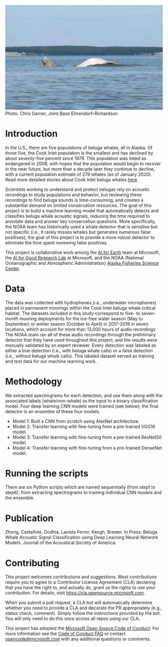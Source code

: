![header image](belugawhale.JPG)
Photo: Chris Garner, Joint Base Elmendorf–Richardson

# Introduction

In the U.S., there are five populations of beluga whales, all in Alaska. Of those five, the Cook Inlet population is the smallest and has declined by about seventy-five percent since 1979. This population was listed as endangered in 2008, with hopes that the population would begin to recover in the near future, but more than a decade later they continue to decline, with a current population estimate of 279 whales (as of January 2020). Read more detailed stories about Cook Inlet beluga whales [here](https://www.fisheries.noaa.gov/video/species-spotlight-cook-inlet-beluga-whale).

Scientists working to understand and protect belugas rely on acoustic recordings to study populations and behavior, but reviewing these recordings to find beluga sounds is time-consuming, and creates a substantial demand on limited conservation resources.  The goal of this project is to build a machine learning model that automatically detects and classifies beluga whale acoustic signals, reducing the time required to annotate data and answer key conservation questions. More specifically, the NOAA team has historically used a whale detector that is sensitive but not specific (i.e., it rarely misses whales but generates numerous false positives); the goal of this project is to provide a more robust detector to eliminate the time spent reviewing false positives.

This project is collaborative work among the [AI for Earth](https://aka.ms/aiforearth) team at Microsoft, the [AI for Good Research Lab](http://aka.ms/aiforgood) at Microsoft, and the NOAA (National Oceanographic and Atmospheric Administration) [Alaska Fisheries Science Center](https://www.fisheries.noaa.gov/about/alaska-fisheries-science-center). 


# Data

The data was collected with hydrophones (i.e., underwater microphones) placed in permanent moorings within the Cook Inlet beluga whale critical habitat. The datasets included in this study correspond to five- to seven-month mooring deployments for the ice-free water season (May to September) or winter season (October to April) in 2017-2018 in seven locations, which account for more than 13,000 hours of audio recordings. The NOAA team ran all of these audio recordings through the preliminary detector that they have used throughout this project, and the results were manually validated by an expert reviewer.  Every detection was labeled as either a true detection (i.e., with beluga whale calls) or a false detection (i.e., without beluga whale calls). This labeled dataset served as training and test data for our machine learning work.


# Methodology

We extracted spectrograms for each detection, and use them along with the associated labels (whale/non-whale) as the input to a binary classification model. Four deep learning CNN models were trained (see below); the final detector is an ensemble of these four models.

* Model 1: Built a CNN from scratch using AlexNet architecture.
* Model 2: Transfer learning with fine-tuning from a pre-trained VGG16 model.
* Model 3: Transfer learning with fine-tuning from a pre-trained ResNet50 model.
* Model 4: Transfer learning with fine-tuning from a pre-trained DenseNet model.


# Running the scripts

There are six Python scripts which are named sequentially (from step1 to step6), from extracting spectrograms to training individual CNN models and the ensemble.

# Publication
Zhong, Castellote, Dodhia, Lavista Ferrer, Keogh, Brewer. In Press. Beluga Whale Acoustic Signal Classification using Deep Learning  Neural Network Models. Journal of the Acoustical Society of America.

# Contributing

This project welcomes contributions and suggestions.  Most contributions require you to agree to a
Contributor License Agreement (CLA) declaring that you have the right to, and actually do, grant us
the rights to use your contribution. For details, visit https://cla.opensource.microsoft.com.

When you submit a pull request, a CLA bot will automatically determine whether you need to provide
a CLA and decorate the PR appropriately (e.g., status check, comment). Simply follow the instructions
provided by the bot. You will only need to do this once across all repos using our CLA.

This project has adopted the [Microsoft Open Source Code of Conduct](https://opensource.microsoft.com/codeofconduct/).
For more information see the [Code of Conduct FAQ](https://opensource.microsoft.com/codeofconduct/faq/) or
contact [opencode@microsoft.com](mailto:opencode@microsoft.com) with any additional questions or comments.
